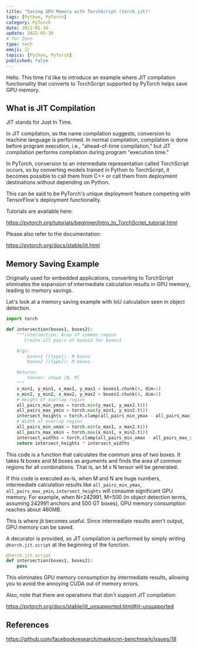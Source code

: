 ```yaml
---
title: "Saving GPU Memory with TorchScript (torch.jit)"
tags: [Python, PyTorch]
category: PyTorch
date: 2022-05-30
update: 2022-05-30
# for Zenn
type: tech
emoji: 😖
topics: [Python, PyTorch]
published: false
---
```


Hello. This time I'd like to introduce an example where JIT compilation functionality that converts to TorchScript supported by PyTorch helps save GPU memory.

## What is JIT Compilation

JIT stands for Just In Time.

In JIT compilation, as the name compilation suggests, conversion to machine language is performed.
In normal compilation, compilation is done before program execution, i.e., "ahead-of-time compilation," but JIT compilation performs compilation during program "execution time."

In PyTorch, conversion to an intermediate representation called TorchScript occurs, so by converting models trained in Python to TorchScript, it becomes possible to call them from C++ or call them from deployment destinations without depending on Python.

This can be said to be PyTorch's unique deployment feature competing with TensorFlow's deployment functionality.

Tutorials are available here:

<https://pytorch.org/tutorials/beginner/Intro_to_TorchScript_tutorial.html>

Please also refer to the documentation:

<https://pytorch.org/docs/stable/jit.html>

## Memory Saving Example

Originally used for embedded applications, converting to TorchScript eliminates the expansion of intermediate calculation results in GPU memory, leading to memory savings.

Let's look at a memory saving example with IoU calculation seen in object detection.

```python
import torch

def intersection(boxes1, boxes2):
    """intersection: Area of common region
       Create all pairs of boxes2 for boxes1

    Args:
        boxes1 ([type]): N boxes
        boxes2 ([type]): M boxes

    Returns:
        tensor: shape [N, M]
    """
    x_min1, y_min1, x_max1, y_max1 = boxes1.chunk(4, dim=1)
    x_min2, y_min2, x_max2, y_max2 = boxes2.chunk(4, dim=1)
    # Height of overlap region
    all_pairs_min_ymax = torch.min(y_max1, y_max2.t())
    all_pairs_max_ymin = torch.max(y_min1, y_min2.t())
    intersect_heights = torch.clamp(all_pairs_min_ymax - all_pairs_max_ymin, min=0)
    # Width of overlap region
    all_pairs_min_xmax = torch.min(x_max1, x_max2.t())
    all_pairs_max_xmin = torch.max(x_min1, x_min2.t())
    intersect_widths = torch.clamp(all_pairs_min_xmax - all_pairs_max_xmin, min=0)
    return intersect_heights * intersect_widths
```

This code is a function that calculates the common area of two boxes.
It takes N boxes and M boxes as arguments and finds the area of common regions for all combinations. That is, an M x N tensor will be generated.

If this code is executed as-is, when M and N are huge numbers, intermediate calculation results like `all_pairs_min_ymax`, `all_pairs_max_ymin`, `intersect_heights` will consume significant GPU memory.
For example, when N=242991, M=500 (in object detection terms, assuming 242991 anchors and 500 GT boxes), GPU memory consumption reaches about 460MB.

This is where jit becomes useful. Since intermediate results aren't output, GPU memory can be saved.

A decorator is provided, so JIT compilation is performed by simply writing `@torch.jit.script` at the beginning of the function.

```python
@torch.jit.script
def intersection(boxes1, boxes2):
    pass
```

This eliminates GPU memory consumption by intermediate results, allowing you to avoid the annoying CUDA out of memory errors.

Also, note that there are operations that don't support JIT compilation:

<https://pytorch.org/docs/stable/jit_unsupported.html#jit-unsupported>

## References

<https://github.com/facebookresearch/maskrcnn-benchmark/issues/18>